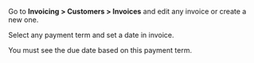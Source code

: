 Go to **Invoicing \> Customers \> Invoices** and edit any invoice or
create a new one.

Select any payment term and set a date in invoice.

You must see the due date based on this payment term.
